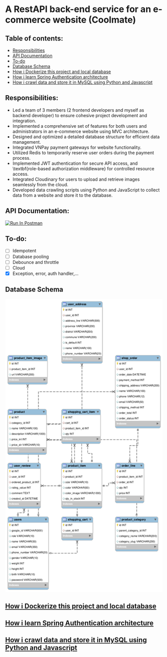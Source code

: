 # A RestAPI back-end service for an e-commerce website (Coolmate)

## Table of contents:
- [ Responsibilities](#head1)
- [API Documentation](#postman)
- [ To-do](#head2)
- [ Database Schema](#head3)
- [ How i Dockerize this project and local database](#head4)
- [ How i learn Spring Authentication architecture ](#head5)
- [ How i crawl data and store it in MySQL using Python and Javascript](#head6)

<a id="head1"></a>
## Responsibilities:
- Led a team of 3 members (2 frontend developers and myself as backend developer) to ensure cohesive project development and integration.
- Implemented a comprehensive set of features for both users and administrators in an e-commerce website using MVC architecture.
- Designed and optimized a detailed database structure for efficient data management.
- Integrated VNPay payment gateways for website functionality.
- Utilized Redis to temporarily reserve user orders during the payment process.
- Implemented JWT authentication for secure API access, and \textbf{role-based authorization middleware} for controlled resource access.
- Integrated Cloudinary for users to upload and retrieve images seamlessly from the cloud.
- Developed data crawling scripts using Python and JavaScript to collect data from a website and store it to the database.

<a id="postman"></a>
## API Documentation:
[<img src="https://run.pstmn.io/button.svg" alt="Run In Postman" style="width: 128px; height: 32px;">](https://app.getpostman.com/run-collection/29780789-24926342-d6a6-4b97-95cf-1676ab7b06ce?action=collection%2Ffork&source=rip_markdown&collection-url=entityId%3D29780789-24926342-d6a6-4b97-95cf-1676ab7b06ce%26entityType%3Dcollection%26workspaceId%3De0887007-fb8c-4887-9406-723e532eecd0)

<a id="head2"></a>
## To-do:
- [ ] Idempotent
- [ ] Database pooling
- [ ] Debounce and throttle
- [ ] Cloud
- [x] Exception, error, auth handler,...

<a id="head3"></a>
## Database Schema

![coolmate_diagram.png](coolmate_diagram.png)

<a id="head4"></a>
## [How i Dockerize this project and local database](https://toilacube.hashnode.dev/i-should-have-learned-docker-earlier)

<a id="head5"></a>
## [How i learn Spring Authentication architecture](https://toilacube.hashnode.dev/lets-understand-the-architecture-behind-spring-authentication)

<a id="head6"></a>
## [How i crawl data and store it in MySQL using Python and Javascript](https://github.com/toilacube/coolmate-data)
